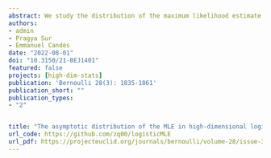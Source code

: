 ```yaml
---
abstract: We study the distribution of the maximum likelihood estimate (MLE) in high-dimensional logistic models, where covariates are Gaussian with an arbitrary covariance structure. We prove that in the limit of large problems holding the ratio between the number p of covariates and the sample size n constant, every finite list of MLE coordinates follows a multivariate normal distribution. Concretely, the jth coordinate $\beta_j$ of the MLE is asymptotically normally distributed with mean $\alpha_\star \beta_j$ and standard deviation $\sigma_\star/\tau_j$; here, $\beta_j$ is the value of the true regression coefficient, and $\tau_j$ the standard deviation of the j-th predictor conditional on all the others. The numerical parameters $\alpha_j>1$ and $\sigma_\star$ only depend upon the problem dimensionality $p/n$ and the overall signal strength, and can be accurately estimated. Our results imply that the MLE’s magnitude is biased upwards and that the MLE’s standard deviation is greater than that predicted by classical theory. We present a series of experiments on simulated and real data showing excellent agreement with the theory.
authors:
- admin
- Pragya Sur
- Emmanuel Candès
date: "2022-08-01"
doi: "10.3150/21-BEJ1401"
featured: false
projects: [high-dim-stats]
publication: 'Bernoulli 28(3): 1835-1861'
publication_short: ""
publication_types:
- "2"


title: "The asymptotic distribution of the MLE in high-dimensional logistic models: Arbitrary covariance"
url_code: https://github.com/zq00/logisticMLE
url_pdf: https://projecteuclid.org/journals/bernoulli/volume-28/issue-3/The-asymptotic-distribution-of-the-MLE-in-high-dimensional-logistic/10.3150/21-BEJ1401.full
---
```


